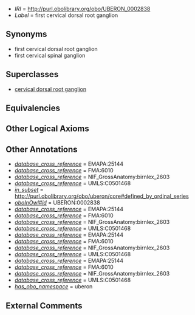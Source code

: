  * *IRI* = http://purl.obolibrary.org/obo/UBERON_0002838
 * *Label* = first cervical dorsal root ganglion

## Synonyms

 * first cervical dorsal root ganglion
 * first cervical spinal ganglion

## Superclasses

 * [cervical dorsal root ganglion](../../UBERON/34/UBERON_0002834.md)

## Equivalencies


## Other Logical Axioms


## Other Annotations

 * *[database_cross_reference](../../ef/oboInOwl#hasDbXref.md)* = EMAPA:25144
 * *[database_cross_reference](../../ef/oboInOwl#hasDbXref.md)* = FMA:6010
 * *[database_cross_reference](../../ef/oboInOwl#hasDbXref.md)* = NIF_GrossAnatomy:birnlex_2603
 * *[database_cross_reference](../../ef/oboInOwl#hasDbXref.md)* = UMLS:C0501468
 * *[in_subset](../../et/oboInOwl#inSubset.md)* = http://purl.obolibrary.org/obo/uberon/core#defined_by_ordinal_series
 * *[oboInOwl#id](../../id/oboInOwl#id.md)* = UBERON:0002838
 * *[database_cross_reference](../../ef/oboInOwl#hasDbXref.md)* = EMAPA:25144
 * *[database_cross_reference](../../ef/oboInOwl#hasDbXref.md)* = FMA:6010
 * *[database_cross_reference](../../ef/oboInOwl#hasDbXref.md)* = NIF_GrossAnatomy:birnlex_2603
 * *[database_cross_reference](../../ef/oboInOwl#hasDbXref.md)* = UMLS:C0501468
 * *[database_cross_reference](../../ef/oboInOwl#hasDbXref.md)* = EMAPA:25144
 * *[database_cross_reference](../../ef/oboInOwl#hasDbXref.md)* = FMA:6010
 * *[database_cross_reference](../../ef/oboInOwl#hasDbXref.md)* = NIF_GrossAnatomy:birnlex_2603
 * *[database_cross_reference](../../ef/oboInOwl#hasDbXref.md)* = UMLS:C0501468
 * *[database_cross_reference](../../ef/oboInOwl#hasDbXref.md)* = EMAPA:25144
 * *[database_cross_reference](../../ef/oboInOwl#hasDbXref.md)* = FMA:6010
 * *[database_cross_reference](../../ef/oboInOwl#hasDbXref.md)* = NIF_GrossAnatomy:birnlex_2603
 * *[database_cross_reference](../../ef/oboInOwl#hasDbXref.md)* = UMLS:C0501468
 * *[has_obo_namespace](../../ce/oboInOwl#hasOBONamespace.md)* = uberon

## External Comments

